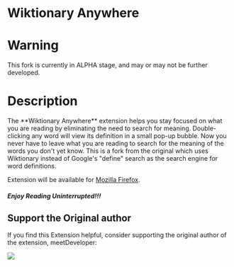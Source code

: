 # Wiktionary Anywhere

<h1>Warning</h1>
This fork is currently in ALPHA stage, and may or may not be further developed.

<h1>Description</h1>
The **Wiktionary Anywhere** extension helps you stay focused on what you are reading by eliminating the need to search for meaning. 
Double-clicking any word will view its definition in a small pop-up bubble. 
Now you never have to leave what you are reading to search for the meaning of the words you don't yet know.
This is a fork from the original which uses Wiktionary instead of Google's "define" search as the search engine for word definitions.

Extension will be available for [Mozilla Firefox](https://addons.mozilla.org/en-US/firefox/addon/wiktionary-anywhere).

##### Enjoy Reading Uninterrupted!!!

## Support the Original author
If you find this Extension helpful, consider supporting the original author of the extension, meetDeveloper:

<a href="https://www.buymeacoffee.com/meetDeveloper"><img src="https://img.buymeacoffee.com/button-api/?text=Buy me a coffee&emoji=&slug=meetDeveloper&button_colour=5F7FFF&font_colour=ffffff&font_family=Inter&outline_colour=000000&coffee_colour=FFDD00"></a>
